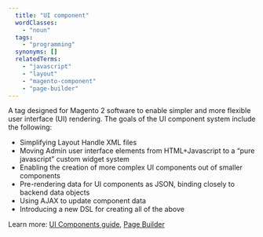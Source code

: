 ```yaml
---
  title: "UI component"
  wordClasses:
    - "noun"
  tags:
    - "programming"
  synonyms: []
  relatedTerms:
    - "javascript"
    - "layout"
    - "magento-component"
    - "page-builder"
---
```

A tag designed for Magento 2 software to enable simpler and more flexible user interface (UI) rendering.
The goals of the UI component system include the following:

* Simplifying Layout Handle XML files
* Moving Admin user interface elements from HTML+Javascript to a “pure javascript” custom widget system
* Enabling the creation of more complex UI components out of smaller components
* Pre-rendering data for UI components as JSON, binding closely to backend data objects
* Using AJAX to update component data
* Introducing a new DSL for creating all of the above

Learn more: [UI Components guide](https://devdocs.magento.com/guides/v2.3/ui_comp_guide/bk-ui_comps.html), [Page Builder](https://docs.magento.com/m2/ee/user_guide/cms/page-builder.html)
